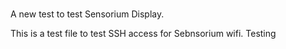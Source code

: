 #
A new test to test Sensorium Display.

This is a test file to test SSH access for Sebnsorium wifi. 
Testing
